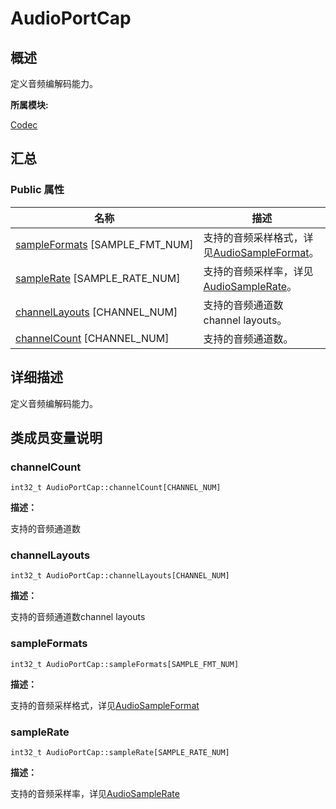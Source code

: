 # AudioPortCap


## **概述**

定义音频编解码能力。

**所属模块:**

[Codec](codec.md)


## **汇总**


### Public 属性

  | 名称 | 描述 | 
| -------- | -------- |
| [sampleFormats](#sampleformats)&nbsp;[SAMPLE_FMT_NUM] | 支持的音频采样格式，详见[AudioSampleFormat](codec.md#audiosampleformat)。 | 
| [sampleRate](#samplerate)&nbsp;[SAMPLE_RATE_NUM] | 支持的音频采样率，详见[AudioSampleRate](codec.md#audiosamplerate)。 | 
| [channelLayouts](#channellayouts)&nbsp;[CHANNEL_NUM] | 支持的音频通道数channel&nbsp;layouts。 | 
| [channelCount](#channelcount)&nbsp;[CHANNEL_NUM] | 支持的音频通道数。 | 


## **详细描述**

定义音频编解码能力。


## **类成员变量说明**


### channelCount

  
```
int32_t AudioPortCap::channelCount[CHANNEL_NUM]
```

**描述：**

支持的音频通道数


### channelLayouts

  
```
int32_t AudioPortCap::channelLayouts[CHANNEL_NUM]
```

**描述：**

支持的音频通道数channel layouts


### sampleFormats

  
```
int32_t AudioPortCap::sampleFormats[SAMPLE_FMT_NUM]
```

**描述：**

支持的音频采样格式，详见[AudioSampleFormat](codec.md#audiosampleformat)


### sampleRate

  
```
int32_t AudioPortCap::sampleRate[SAMPLE_RATE_NUM]
```

**描述：**

支持的音频采样率，详见[AudioSampleRate](codec.md#audiosamplerate)

